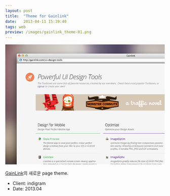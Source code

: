 ```yaml
---
layout: post
title:  "Theme for Gainlink"
date:   2013-04-11 15:39:40
tags: web
preview: /images/gainlink_theme-01.png
---
```


![Picture 1](/images/gainlink_theme-01.png)

[GainLink](http://gainlink.com)의 새로운 page theme.

- Client: indigram
- Date: 2013.04
